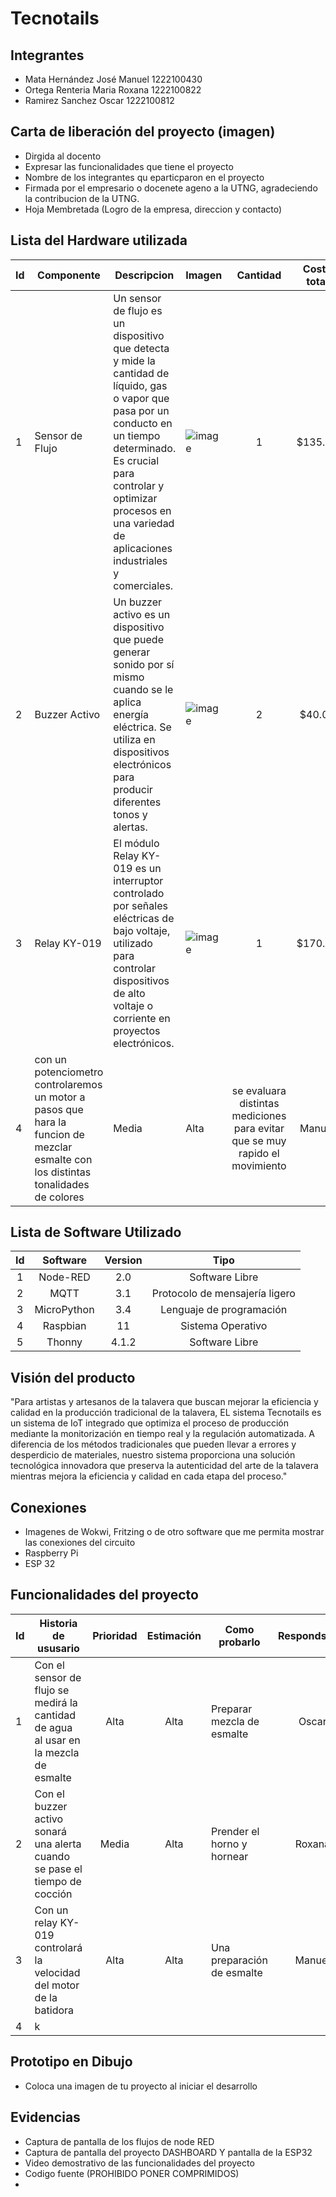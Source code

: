 # Tecnotails

## Integrantes
- Mata Hernández José Manuel 1222100430
- Ortega Renteria Maria Roxana 1222100822
- Ramirez Sanchez Oscar 1222100812
  
## Carta de liberación del proyecto (imagen)
- Dirgida al docento
- Expresar las funcionalidades que tiene el proyecto
- Nombre de los integrantes qu eparticparon en el proyecto
- Firmada por el empresario o docenete ageno a la UTNG, agradeciendo la contribucion de la UTNG.
- Hoja Membretada (Logro de la empresa, direccion y contacto)

## Lista del Hardware utilizada
| Id | Componente | Descripcion |Imagen |Cantidad |Costo total|
|----|------------|-------------|-------| :---:  | :---: |
| 1  |Sensor de Flujo| Un sensor de flujo es un dispositivo que detecta y mide la cantidad de líquido, gas o vapor que pasa por un conducto en un tiempo determinado. Es crucial para controlar y optimizar procesos en una variedad de aplicaciones industriales y comerciales.|![image](https://github.com/RoxGDS0532/ProjectAIOT2024/assets/141853929/275241b1-92dd-43be-bbd7-e692496a6b7f)| 1 | $135.00 |
| 2  | Buzzer Activo |Un buzzer activo es un dispositivo que puede generar sonido por sí mismo cuando se le aplica energía eléctrica. Se utiliza en dispositivos electrónicos para producir diferentes tonos y alertas.|![image](https://github.com/RoxGDS0532/ProjectAIOT2024/assets/141853929/fcb56cc2-f907-467a-b145-2c4e0f913099)| 2 |$40.00|
| 3  | Relay KY-019 | El módulo Relay KY-019 es un interruptor controlado por señales eléctricas de bajo voltaje, utilizado para controlar dispositivos de alto voltaje o corriente en proyectos electrónicos.|![image](https://github.com/RoxGDS0532/ProjectAIOT2024/assets/141853929/074781e2-bf03-4986-aa22-d19a952635b7)| 1 | $170.00|
| 4 |con un potenciometro controlaremos un motor a pasos que hara la funcion de mezclar esmalte con los distintas tonalidades de colores|Media|Alta| se evaluara distintas mediciones para evitar que se muy rapido el movimiento | Manuel |


## Lista de Software Utilizado

|Id |Software |Version |Tipo|
|:---:|:---:|:---:|:---:|
| 1 |Node-RED |2.0|Software Libre|
| 2 |MQTT     |3.1|Protocolo de mensajería ligero|
| 3 |MicroPython|3.4|Lenguaje de programación|
| 4 |Raspbian|11|Sistema Operativo|
| 5 |Thonny| 4.1.2|Software Libre|

## Visión del producto 
"Para artistas y artesanos de la talavera que buscan mejorar la eficiencia y calidad en la producción tradicional de la talavera, EL sistema Tecnotails es un sistema de IoT integrado que optimiza el proceso de producción mediante la monitorización en tiempo real y la regulación automatizada. A diferencia de los métodos tradicionales que pueden llevar a errores y desperdicio de materiales, nuestro sistema proporciona una solución tecnológica innovadora que preserva la autenticidad del arte de la talavera mientras mejora la eficiencia y calidad en cada etapa del proceso."


## Conexiones 
- Imagenes de Wokwi, Fritzing o de otro software que me permita mostrar las conexiones del circuito
- Raspberry Pi
- ESP 32

## Funcionalidades del proyecto
|Id | Historia de ususario | Prioridad | Estimación | Como probarlo | Respondsable|
|---|----------------------|:---:|:---:|--- |:---: |
| 1 |Con el sensor de flujo se medirá la cantidad de agua al usar en la mezcla de esmalte| Alta | Alta | Preparar mezcla de esmalte | Oscar |
| 2 |Con el buzzer activo sonará una alerta cuando se pase el tiempo de cocción | Media | Alta |Prender el horno y hornear| Roxana | 
| 3 |Con un relay KY-019 controlará la velocidad del motor de la batidora | Alta | Alta | Una preparación de esmalte | Manuel |
| 4 | k
## Prototipo en Dibujo
- Coloca una imagen de tu proyecto al iniciar el desarrollo

## Evidencias 
- Captura de pantalla de los flujos de node RED
- Captura de pantalla del proyecto DASHBOARD Y pantalla de la ESP32
- Video demostrativo de las funcionalidades del proyecto
- Codigo fuente (PROHIBIDO PONER COMPRIMIDOS)
- 

